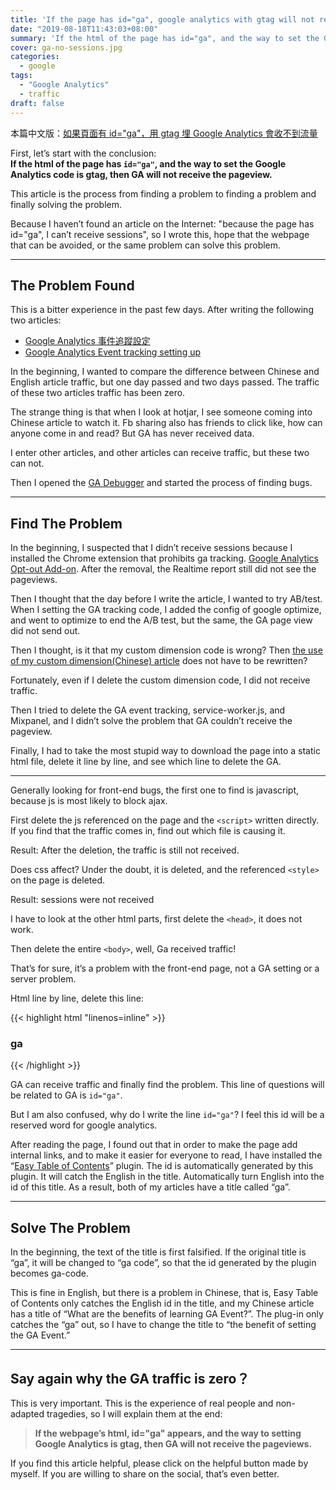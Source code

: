 ```yaml
---
title: 'If the page has id="ga", google analytics with gtag will not receive sessions.'
date: "2019-08-18T11:43:03+08:00"
summary: 'If the html of the page has id="ga", and the way to set the Google Analytics code is gtag, then GA will not receive the pageview.'
cover: ga-no-sessions.jpg
categories:
  - google
tags:
  - "Google Analytics"
  - traffic
draft: false
---
```


本篇中文版：[如果頁面有 id="ga"，用 gtag 埋 Google Analytics 會收不到流量](https://letswrite.tw/ga-no-sessions/)

First, let’s start with the conclusion:  
**If the html of the page has `id="ga"`, and the way to set the Google Analytics code is gtag, then GA will not receive the pageview.**

This article is the process from finding a problem to finding a problem and finally solving the problem.

Because I haven’t found an article on the Internet: "because the page has id="ga", I can’t receive sessions", so I wrote this, hope that the webpage that can be avoided, or the same problem can solve this problem.

---

## The Problem Found

This is a bitter experience in the past few days. After writing the following two articles:

- [Google Analytics 事件追蹤設定](https://letswrite.tw/ga-event/)
- [Google Analytics Event tracking setting up](https://letswrite.tw/ga-event-en/)

In the beginning, I wanted to compare the difference between Chinese and English article traffic, but one day passed and two days passed. The traffic of these two articles traffic has been zero.

The strange thing is that when I look at hotjar, I see someone coming into Chinese article to watch it. Fb sharing also has friends to click like, how can anyone come in and read? But GA has never received data.

I enter other articles, and other articles can receive traffic, but these two can not.

Then I opened the [GA Debugger](https://letswrite.tw/google-analytics-debugger/) and started the process of finding bugs.

---

## Find The Problem

In the beginning, I suspected that I didn’t receive sessions because I installed the Chrome extension that prohibits ga tracking. [Google Analytics Opt-out Add-on](https://chrome.google.com/webstore/detail/google-analytics-opt-out/fllaojicojecljbmefodhfapmkghcbnh?hl=en). After the removal, the Realtime report still did not see the pageviews.

Then I thought that the day before I write the article, I wanted to try AB/test. When I setting the GA tracking code, I added the config of google optimize, and went to optimize to end the A/B test, but the same, the GA page view did not send out.

Then I thought, is it that my custom dimension code is wrong? Then [the use of my custom dimension(Chinese) article](https://letswrite.tw/ga-custom-dimension/) does not have to be rewritten?

Fortunately, even if I delete the custom dimension code, I did not receive traffic.

Then I tried to delete the GA event tracking, service-worker.js, and Mixpanel, and I didn’t solve the problem that GA couldn’t receive the pageview.

Finally, I had to take the most stupid way to download the page into a static html file, delete it line by line, and see which line to delete the GA.

---

Generally looking for front-end bugs, the first one to find is javascript, because js is most likely to block ajax.

First delete the js referenced on the page and the `<script>` written directly. If you find that the traffic comes in, find out which file is causing it.

Result: After the deletion, the traffic is still not received.

Does css affect? Under the doubt, it is deleted, and the referenced `<style>` on the page is deleted.

Result: sessions were not received

I have to look at the other html parts, first delete the `<head>`, it does not work.

Then delete the entire `<body>`, well, Ga received traffic!

That’s for sure, it’s a problem with the front-end page, not a GA setting or a server problem.

Html line by line, delete this line:

<!-- prettier-ignore-start -->

{{< highlight html "linenos=inline" >}}

<h3>
  <span class="ez-toc-section" id="ga" tabindex="-1">ga</span>
</h3>
{{< /highlight >}}
<!-- prettier-ignore-end -->

GA can receive traffic and finally find the problem. This line of questions will be related to GA is `id="ga"`.

But I am also confused, why do I write the line `id="ga"`? I feel this id will be a reserved word for google analytics.

After reading the page, I found out that in order to make the page add internal links, and to make it easier for everyone to read, I have installed the “[Easy Table of Contents](https://tw.wordpress.org/plugins/easy-table-of-contents/)” plugin. The id is automatically generated by this plugin. It will catch the English in the title. Automatically turn English into the id of this title. As a result, both of my articles have a title called “ga”.

---

## Solve The Problem

In the beginning, the text of the title is first falsified. If the original title is “ga”, it will be changed to “ga code”, so that the id generated by the plugin becomes ga-code.

This is fine in English, but there is a problem in Chinese, that is, Easy Table of Contents only catches the English id in the title, and my Chinese article has a title of “What are the benefits of learning GA Event?”. The plug-in only catches the “ga” out, so I have to change the title to “the benefit of setting the GA Event.”

---

## Say again why the GA traffic is zero？

This is very important. This is the experience of real people and non-adapted tragedies, so I will explain them at the end:

> **If the webpage’s html, id="ga" appears, and the way to setting Google Analytics is gtag, then GA will not receive the pageviews.**

If you find this article helpful, please click on the helpful button made by myself. If you are willing to share on the social, that’s even better.
